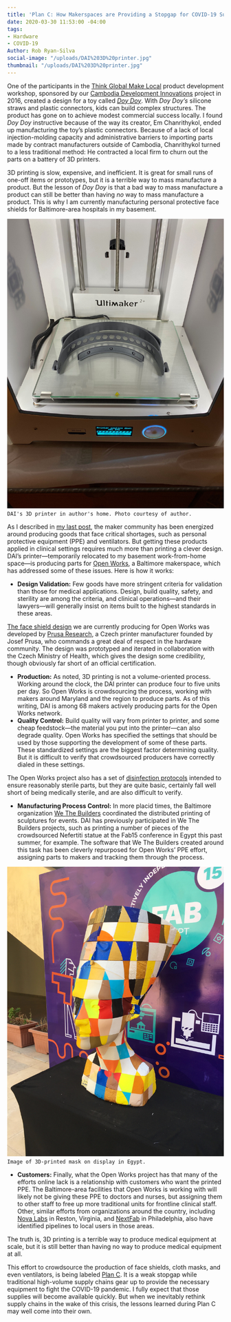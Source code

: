 ```yaml
---
title: 'Plan C: How Makerspaces are Providing a Stopgap for COVID-19 Supply Shortages'
date: 2020-03-30 11:53:00 -04:00
tags:
- Hardware
- COVID-19
Author: Rob Ryan-Silva
social-image: "/uploads/DAI%203D%20printer.jpg"
thumbnail: "/uploads/DAI%203D%20printer.jpg"
---
```


One of the participants in the [Think Global Make Local](https://www.development-innovations.org/success-stories/think-global-make-local-3d-printing-propels-young-cambodians-future/) product development workshop, sponsored by our [Cambodia Development Innovations](https://www.dai.com/our-work/projects/cambodia-development-innovations) project in 2016, created a design for a toy called *[Doy Doy](https://www.facebook.com/Doydoycompany/)*. With *Doy Doy’s* silicone straws and plastic connectors, kids can build complex structures. The product has gone on to achieve modest commercial success locally. I found *Doy Doy* instructive because of the way its creator, Em Chanrithykol, ended up manufacturing the toy’s plastic connectors. Because of a lack of local injection-molding capacity and administrative barriers to importing parts made by contract manufacturers outside of Cambodia, Chanrithykol turned to a less traditional method: He contracted a local firm to churn out the parts on a battery of 3D printers.

3D printing is slow, expensive, and inefficient. It is great for small runs of one-off items or prototypes, but it is a terrible way to mass manufacture a product. But the lesson of *Doy Doy* is that a bad way to mass manufacture a product can still be better than having *no* way to mass manufacture a product. This is why I am currently manufacturing personal protective face shields for Baltimore-area hospitals in my basement.


<!--more-->


![DAI 3D printer.jpg](/uploads/DAI%203D%20printer.jpg)`DAI's 3D printer in author's home. Photo courtesy of author.`

As I described in [my last post](https://dai-global-digital.com/COVID-looking-for-the-helpers-in-the-hardware-community.html), the maker community has been energized around producing goods that face critical shortages, such as personal protective equipment (PPE) and ventilators. But getting these products applied in clinical settings requires much more than printing a clever design. DAI’s printer—temporarily relocated to my basement work-from-home space—is producing parts for [Open Works](https://www.openworksbmore.org/), a Baltimore makerspace, which has addressed some of these issues. Here is how it works:

* **Design Validation:** Few goods have more stringent criteria for validation than those for medical applications. Design, build quality, safety, and sterility are among the criteria, and clinical operations—and their lawyers—will generally insist on items built to the highest standards in these areas.

[The face shield design](https://www.prusaprinters.org/prints/25857-prusa-protective-face-shield-rc3) we are currently producing for Open Works was developed by [Prusa Research](https://www.prusa3d.com/), a Czech printer manufacturer founded by Josef Prusa, who commands a great deal of respect in the hardware community. The design was prototyped and iterated in collaboration with the Czech Ministry of Health, which gives the design some credibility, though obviously far short of an official certification.

* **Production:** As noted, 3D printing is not a volume-oriented process. Working around the clock, the DAI printer can produce four to five units per day. So Open Works is crowdsourcing the process, working with makers around Maryland and the region to produce parts. As of this writing, DAI is among 68 makers actively producing parts for the Open Works network.
* **Quality Control:** Build quality will vary from printer to printer, and some cheap feedstock—the material you put into the printer—can also degrade quality. Open Works has specified the settings that should be used by those supporting the development of some of these parts. These standardized settings are the biggest factor determining quality. But it is difficult to verify that crowdsourced producers have correctly dialed in these settings.

The Open Works project also has a set of [disinfection protocols](https://drive.google.com/file/d/1Dh0AOz_qGxefhJkCVkIbqK5fGdwxstkt/view) intended to ensure reasonably sterile parts, but they are quite basic, certainly fall well short of being medically sterile, and are also difficult to verify.
* **Manufacturing Process Control:** In more placid times, the Baltimore organization [We The Builders](https://www.wethebuilders.com/) coordinated the distributed printing of sculptures for events. DAI has previously participated in We The Builders projects, such as printing a number of pieces of the crowdsourced Nefertiti statue at the Fab15 conference in Egypt this past summer, for example. The software that We The Builders created around this task has been cleverly repurposed for Open Works’ PPE effort, assigning parts to makers and tracking them through the process.

![3Dprinted mask.jpg](/uploads/3Dprinted%20mask.jpg)`Image of 3D-printed mask on display in Egypt.`

* **Customers:** Finally, what the Open Works project has that many of the efforts online lack is a relationship with customers who want the printed PPE. The Baltimore-area facilities that Open Works is working with will likely not be giving these PPE to doctors and nurses, but assigning them to other staff to free up more traditional units for frontline clinical staff. Other, similar efforts from organizations around the country, including [Nova Labs](https://www.nova-labs.org/) in Reston, Virginia, and [NextFab](https://nextfab.com/) in Philadelphia, also have identified pipelines to local users in those areas.

The truth is, 3D printing is a terrible way to produce medical equipment at scale, but it is still better than having no way to produce medical equipment at all.

This effort to crowdsource the production of face shields, cloth masks, and even ventilators, is being labeled [Plan C](https://makezine.com/2020/03/22/whats-plan-c-for-covid-19/). It is a weak stopgap while traditional high-volume supply chains gear up to provide the necessary equipment to fight the COVID-19 pandemic. I fully expect that those supplies will become available quickly. But when we inevitably rethink supply chains in the wake of this crisis, the lessons learned during Plan C may well come into their own.